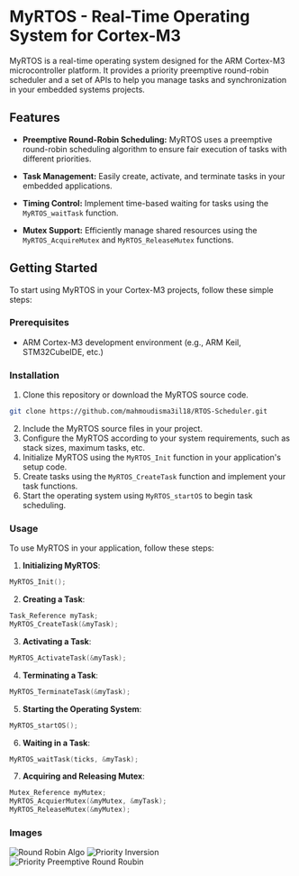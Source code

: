 # MyRTOS - Real-Time Operating System for Cortex-M3

MyRTOS is a real-time operating system designed for the ARM Cortex-M3 microcontroller platform. It provides a priority preemptive round-robin scheduler and a set of APIs to help you manage tasks and synchronization in your embedded systems projects.

## Features

- **Preemptive Round-Robin Scheduling:** MyRTOS uses a preemptive round-robin scheduling algorithm to ensure fair execution of tasks with different priorities.

- **Task Management:** Easily create, activate, and terminate tasks in your embedded applications.

- **Timing Control:** Implement time-based waiting for tasks using the `MyRTOS_waitTask` function.

- **Mutex Support:** Efficiently manage shared resources using the `MyRTOS_AcquireMutex` and `MyRTOS_ReleaseMutex` functions.

## Getting Started

To start using MyRTOS in your Cortex-M3 projects, follow these simple steps:

### Prerequisites

- ARM Cortex-M3 development environment (e.g., ARM Keil, STM32CubeIDE, etc.)

### Installation

1. Clone this repository or download the MyRTOS source code.
```bash
git clone https://github.com/mahmoudisma3il18/RTOS-Scheduler.git
```

2. Include the MyRTOS source files in your project.
3. Configure the MyRTOS according to your system requirements, such as stack sizes, maximum tasks, etc.
4. Initialize MyRTOS using the `MyRTOS_Init` function in your application's setup code.
5. Create tasks using the `MyRTOS_CreateTask` function and implement your task functions.
6. Start the operating system using `MyRTOS_startOS` to begin task scheduling.

### Usage

To use MyRTOS in your application, follow these steps:

1. **Initializing MyRTOS**:
```c
MyRTOS_Init();
```
2. **Creating a Task**:
 ```c
Task_Reference myTask;
MyRTOS_CreateTask(&myTask);
```
3. **Activating a Task**:
```c
MyRTOS_ActivateTask(&myTask);
```
4. **Terminating a Task**: 
```c
MyRTOS_TerminateTask(&myTask);
```
5. **Starting the Operating System**:
```c
MyRTOS_startOS();
```
6. **Waiting in a Task**:
```c
MyRTOS_waitTask(ticks, &myTask);
```
7. **Acquiring and Releasing Mutex**:
```c
Mutex_Reference myMutex;
MyRTOS_AcquierMutex(&myMutex, &myTask);
MyRTOS_ReleaseMutex(&myMutex);
```

### Images
![Round Robin Algo](https://github.com/mahmoudisma3il18/RTOS-Scheduler/assets/103974340/a1f9ebad-0e33-4b76-a86f-89899d98ab5a)
![Priority Inversion](https://github.com/mahmoudisma3il18/RTOS-Scheduler/assets/103974340/8d0a4d09-094a-45d8-83a5-71625e497339)
![Priority Preemptive Round Roubin](https://github.com/mahmoudisma3il18/RTOS-Scheduler/assets/103974340/05c42948-685f-44d9-8cd0-e1ea8c1778e0)




